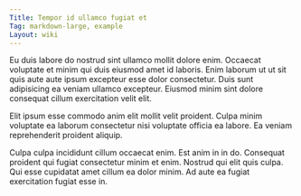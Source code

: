 ```yaml
---
Title: Tempor id ullamco fugiat et
Tag: markdown-large, example
Layout: wiki
---
```

Eu duis labore do nostrud sint ullamco mollit dolore enim. Occaecat voluptate et minim qui duis eiusmod amet id laboris. Enim laborum ut ut sit quis aute aute ipsum excepteur esse dolor consectetur. Duis sunt adipisicing ea veniam ullamco excepteur. Eiusmod minim sint dolore consequat cillum exercitation velit elit.

Elit ipsum esse commodo anim elit mollit velit proident. Culpa minim voluptate ea laborum consectetur nisi voluptate officia ea labore. Ea veniam reprehenderit proident aliquip.

Culpa culpa incididunt cillum occaecat enim. Est anim in in do. Consequat proident qui fugiat consectetur minim et enim. Nostrud qui elit quis culpa. Qui esse cupidatat amet cillum ea dolor minim. Ad aute ea fugiat exercitation fugiat esse in.
